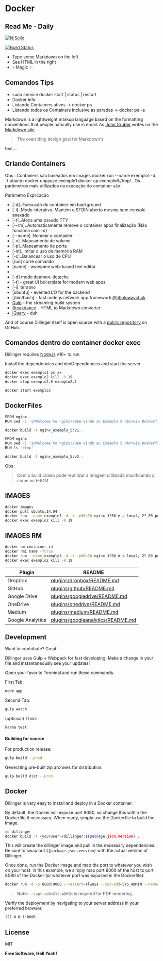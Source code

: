 # Docker 
## Read Me - Daily 

[![N|Solid](https://cldup.com/dTxpPi9lDf.thumb.png)](https://nodesource.com/products/nsolid)

[![Build Status](https://travis-ci.org/joemccann/dillinger.svg?branch=master)](https://travis-ci.org/joemccann/dillinger)


- Type some Markdown on the left
- See HTML in the right
- ✨Magic ✨

## Comandos Tips

- sudo service docker start | status | restart
- Docker info
- Listando Containers ativos -> docker ps
- Listando todos os Containers inclusive as paradas -> docker ps -a

Markdown is a lightweight markup language based on the formatting conventions
that people naturally use in email.
As [John Gruber] writes on the [Markdown site][df1]

> The overriding design goal for Markdown's


text....

## Criando Containers
Obs.: Containers são baseados em images
docker run --name exemplo1 -d -t ubuntu
docker unpause exemplo1
docker cp exemplo6:/tmp/ .
Os parâmetros mais utilizados na execução do container são:

Parâmetro	Explicação
- [-d]..Execução do container em background
- [-i]..Modo interativo. Mantém o STDIN aberto mesmo sem console anexado
- [-t]..Aloca uma pseudo TTY
- [--rm]..Automaticamente remove o container após finalização (Não funciona com -d)
- [--name]..Nomear o container
- [-v]..Mapeamento de volume
- [-p]..Mapeamento de porta
- [-m]..imitar o uso de memória RAM
- [-c]..Balancear o uso de CPU
- [run] corre comando
- [name] - awesome web-based text editor
- 
- [-d] modo deamon. detache
- [-t] - great UI boilerplate for modern web apps
- [-i] iterativo
- [ubuntu] - evented I/O for the backend
- [/bin/bash] - fast node.js network app framework [@tjholowaychuk]
- [Gulp] - the streaming build system
- [Breakdance](https://breakdance.github.io/breakdance/) - HTML
to Markdown converter
- [jQuery] - duh

And of course Dillinger itself is open source with a [public repository][dill]
 on GitHub.

## Comandos dentro do container docker exec 

Dillinger requires [Node.js](https://nodejs.org/) v10+ to run.

Install the dependencies and devDependencies and start the server.

```sh
docker exec exemplo1 ps ax
docker exec exemplo2 kill -9 19
docker stop exemplo2.0 exemplo2.1

docker start exemplo3
```

## DockerFiles
```sh
FROM nginx
RUN sed -i 's/Welcome to nginx!/Bem vindo ao Exemplo 5 <br>via Dockerfile/g' /usr/share/nginx/html/index.html
```
```sh
docker build -t nginx_exemplo_5:v1 .
```
```sh
FROM nginx
RUN sed -i 's/Welcome to nginx!/Bem vindo ao Exemplo 5 <br>via Dockerfile/g' /usr/share/nginx/html/index.html
RUN ls '/tmp'
```
```sh
docker build -t nginx_exemplo_5:v2 .
```
Obs
> Com o build criado pode reutilizar a imagem ultilizada modificando o nome no FROM


## IMAGES
```sh
docker images
docker pull ubuntu:14.04
docker run --name exemplo3 -d -t -p80:80 nginx 1º80 é a local, 2º 80 port container
docker exec exemplo2 kill -9 19
```

## IMAGES RM

```sh
docker rm container_id
docker rmi name -force
docker run --name exemplo3 -d -t -p80:80 nginx 1º80 é a local, 2º 80 port container
docker exec exemplo2 kill -9 19
```

| Plugin | README |
| ------ | ------ |
| Dropbox | [plugins/dropbox/README.md][PlDb] |
| GitHub | [plugins/github/README.md][PlGh] |
| Google Drive | [plugins/googledrive/README.md][PlGd] |
| OneDrive | [plugins/onedrive/README.md][PlOd] |
| Medium | [plugins/medium/README.md][PlMe] |
| Google Analytics | [plugins/googleanalytics/README.md][PlGa] |

## Development

Want to contribute? Great!

Dillinger uses Gulp + Webpack for fast developing.
Make a change in your file and instantaneously see your updates!

Open your favorite Terminal and run these commands.

First Tab:

```sh
node app
```

Second Tab:

```sh
gulp watch
```

(optional) Third:

```sh
karma test
```

#### Building for source

For production release:

```sh
gulp build --prod
```

Generating pre-built zip archives for distribution:

```sh
gulp build dist --prod
```

## Docker

Dillinger is very easy to install and deploy in a Docker container.

By default, the Docker will expose port 8080, so change this within the
Dockerfile if necessary. When ready, simply use the Dockerfile to
build the image.

```sh
cd dillinger
docker build -t <youruser>/dillinger:${package.json.version} .
```

This will create the dillinger image and pull in the necessary dependencies.
Be sure to swap out `${package.json.version}` with the actual
version of Dillinger.

Once done, run the Docker image and map the port to whatever you wish on
your host. In this example, we simply map port 8000 of the host to
port 8080 of the Docker (or whatever port was exposed in the Dockerfile):

```sh
docker run -d -p 8000:8080 --restart=always --cap-add=SYS_ADMIN --name=dillinger <youruser>/dillinger:${package.json.version}
```

> Note: `--capt-add=SYS-ADMIN` is required for PDF rendering.

Verify the deployment by navigating to your server address in
your preferred browser.

```sh
127.0.0.1:8000
```

## License

MIT

**Free Software, Hell Yeah!**

[//]: # (These are reference links used in the body of this note and get stripped out when the markdown processor does its job. There is no need to format nicely because it shouldn't be seen. Thanks SO - http://stackoverflow.com/questions/4823468/store-comments-in-markdown-syntax)

   [dill]: <https://github.com/joemccann/dillinger>
   [git-repo-url]: <https://github.com/joemccann/dillinger.git>
   [john gruber]: <http://daringfireball.net>
   [df1]: <http://daringfireball.net/projects/markdown/>
   [markdown-it]: <https://github.com/markdown-it/markdown-it>
   [Ace Editor]: <http://ace.ajax.org>
   [node.js]: <http://nodejs.org>
   [Twitter Bootstrap]: <http://twitter.github.com/bootstrap/>
   [jQuery]: <http://jquery.com>
   [@tjholowaychuk]: <http://twitter.com/tjholowaychuk>
   [express]: <http://expressjs.com>
   [AngularJS]: <http://angularjs.org>
   [Gulp]: <http://gulpjs.com>

   [PlDb]: <https://github.com/joemccann/dillinger/tree/master/plugins/dropbox/README.md>
   [PlGh]: <https://github.com/joemccann/dillinger/tree/master/plugins/github/README.md>
   [PlGd]: <https://github.com/joemccann/dillinger/tree/master/plugins/googledrive/README.md>
   [PlOd]: <https://github.com/joemccann/dillinger/tree/master/plugins/onedrive/README.md>
   [PlMe]: <https://github.com/joemccann/dillinger/tree/master/plugins/medium/README.md>
   [PlGa]: <https://github.com/RahulHP/dillinger/blob/master/plugins/googleanalytics/README.md>
